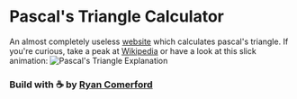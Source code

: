 # Pascal's Triangle Calculator
An almost completely useless [website](https://pascal.ryncmrfrd.com/) which calculates pascal's triangle.
If you're curious, take a peak at [Wikipedia](https://en.wikipedia.org/wiki/Pascal's_triangle) or have a look at this slick animation:
![Pascal's Triangle Explanation](https://upload.wikimedia.org/wikipedia/commons/0/0d/PascalTriangleAnimated2.gif "Pascal's Triangle Explanation")

### Build with :coffee: by [Ryan Comerford](https://ryncmrfrd.com) 
